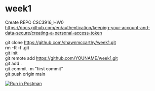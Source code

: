 # week1
Create REPO CSC3916_HW0 <br/>
https://docs.github.com/en/authentication/keeping-your-account-and-data-secure/creating-a-personal-access-token <br />

git clone https://github.com/shawnmccarthy/week1.git <br/>
rm -R -f .git <br/>
git init <br/>
git remote add https://github.com/YOUNAME/week1.git <br/>
git add . <br/>
git commit -m "first commit" <br/>
git push origin main <br/>

[![Run in Postman](https://run.pstmn.io/button.svg)](https://app.getpostman.com/run-collection/3701afbe3191ae18ab24)
